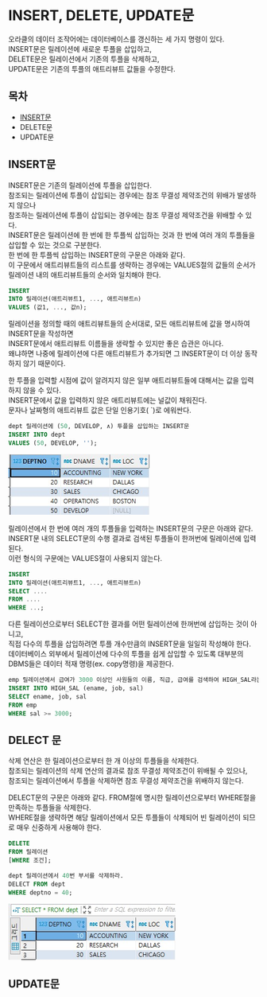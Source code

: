 # INSERT, DELETE, UPDATE문

오라클의 데이터 조작어에는 데이터베이스를 갱신하는 세 가지 명령이 있다.  
INSERT문은 릴레이션에 새로운 투플을 삽입하고,  
DELETE문은 릴레이션에서 기존의 투플을 삭제하고,  
UPDATE문은 기존의 투플의 애트리뷰트 값들을 수정한다.  

## 목차

- [INSERT문](#insert문)
- DELETE문
- UPDATE문



## INSERT문

INSERT문은 기존의 릴레이션에 투플을 삽입한다.  
참조되는 릴레이션에 투플이 삽입되는 경우에는 참조 무결성 제약조건의 위배가 발생하지 않으나  
참조하는 릴레이션에 투플이 삽입되는 경우에는 참조 무결성 제약조건을 위배할 수 있다.  
INSERT문은 릴레이션에 한 번에 한 투플씩 삽입하는 것과 한 번에 여러 개의 투플들을 삽입할 수 있는 것으로 구분한다.  
한 번에 한 투플씩 삽입하는 INSERT문의 구문은 아래와 같다.  
이 구문에서 애트리뷰트들의 리스트를 생략하는 경우에는 VALUES절의 값들의 순서가 릴레이션 내의 애트리뷰트들의 순서와 일치해야 한다.

```sql
INSERT 
INTO 릴레이션(애트리뷰트1, ..., 애트리뷰트n)
VALUES (값1, ..., 값n);
```



릴레이션을 정의할 때의 애트리뷰트들의 순서대로, 모든 애트리뷰트에 값을 명시하여 INSERT문을 작성하면  
INSERT문에서 애트리뷰트 이름들을 생략할 수 있지만 좋은 습관은 아니다.  
왜냐하면 나중에 릴레이션에 다른 애트리뷰트가 추가되면 그 INSERT문이 더 이상 동작하지 않기 때문이다.  

한 투플을 입력할 시점에 값이 알려지지 않은 일부 애트리뷰트들에 대해서는 값을 입력하지 않을 수 있다.  
INSERT문에서 값을 입력하지 않은 애트리뷰트에는 널값이 채워진다.  
문자나 날짜형의 애트리뷰트 값은 단일 인용기호( `)로 에워싼다.

```sql
dept 릴레이션에 (50, DEVELOP, ∧) 투플을 삽입하는 INSERT문
INSERT INTO dept
VALUES (50, DEVELOP, '');
```

![](./image/4-4/ex24.jpg)



릴레이션에서 한 번에 여러 개의 투플들을 입력하는 INSERT문의 구문은 아래와 같다.  
INSERT문 내의 SELECT문의 수행 결과로 검색된 투플들이 한꺼번에 릴레이션에 입력된다.  
이런 형식의 구문에는 VALUES절이 사용되지 않는다.  

```sql
INSERT
INTO 릴레이션(애트리뷰트1, ..., 애트리뷰트n)
SELECT ....
FROM ....
WHERE ...;
```

다른 릴레이션으로부터 SELECT한 결과를 어떤 릴레이션에 한꺼번에 삽입하는 것이 아니고,  
직접 다수의 투플을 삽입하려면 투플 개수만큼의 INSERT문을 일일히 작성해야 한다.  
데이터베이스 외부에서 릴레이션에 다수의 투플을 쉽게 삽입할 수 있도록 대부분의 DBMS들은 데이터 적재 명령(ex. copy명령)을 제공한다.

```sql
emp 릴레이션에서 급여가 3000 이상인 사원들의 이름, 직급, 급여를 검색하여 HIGH_SAL라는 릴레이션에 삽입하라. HIGH_SAL 릴레이션은 이미 생성되어 있다고 가정한다.
INSERT INTO HIGH_SAL (ename, job, sal)
SELECT ename, job, sal
FROM emp
WHERE sal >= 3000;
```



## DELECT 문

삭제 연산은 한 릴레이션으로부터 한 개 이상의 투플들을 삭제한다.  
참조되는 릴레이션의 삭제 연산의 결과로 참조 무결성 제약조건이 위배될 수 있으나,  
참조되는 릴레이션에서 투플을 삭제하면 참조 무결성 제약조건을 위배하지 않는다.

DELECT문의 구문은 아래와 같다.  FROM절에 명시한 릴레이션으로부터 WHERE절을 만족하는 투플들을 삭제한다.  
WHERE절을 생략하면 해당 릴레이션에서 모든 투플들이 삭제되어 빈 릴레이션이 되므로 매우 신중하게 사용해야 한다.

```sql
DELETE
FROM 릴레이션
[WHERE 조건];
```

```sql
dept 릴레이션에서 40번 부서를 삭제하라.
DELECT FROM dept
WHERE deptno = 40;
```

![](./image/4-4/ex25.jpg)



## UPDATE문

